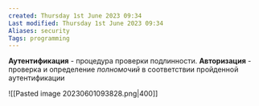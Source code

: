 ```yaml
---
created: Thursday 1st June 2023 09:34
Last modified: Thursday 1st June 2023 09:34
Aliases: security
Tags: programming
---
```


**Аутентификация** - процедура проверки подлинности. 
**Авторизация** - проверка и определение *полномочий*  в соответствии пройденной аутентификации




![[Pasted image 20230601093828.png|400]]